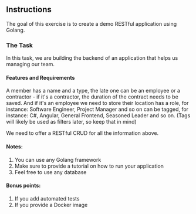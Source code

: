 ## Instructions

The goal of this exercise is to create a demo RESTful application using Golang.

### The Task

In this task, we are building the backend of an application that helps us managing our team.

#### Features and Requirements
  A member 
     has a name and a type, the late one can be an employee or a contractor - if it's a contractor, the duration of the contract needs to be saved. And if it's an employee we need to store their location 
     has a role, for instance: Software Engineer, Project Manager and so on
     can be tagged, for instance: C#, Angular, General Frontend, Seasoned Leader and so on. (Tags will likely be used as filters later, so keep that in mind)
    
We need to offer a RESTful CRUD for all the information above.

#### Notes:

1. You can use any Golang framework
2. Make sure to provide a tutorial on how to run your application
3. Feel free to use any database

#### Bonus points:

1. If you add automated tests
2. If you provide a Docker image
